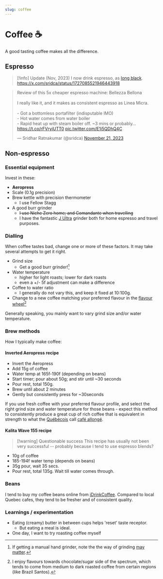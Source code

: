 ```yaml
---
slug: coffee
---
```


# Coffee ☕️

A good tasting coffee makes all the difference.

## Espresso


>[!info] Update (Nov, 2023)
> I now drink espresso, as [long black](https://en.wikipedia.org/wiki/Long_black). https://x.com/sridca/status/1727085521946443918 

<blockquote class="twitter-tweet" data-media-max-width="560"><p lang="en" dir="ltr">Review of this 5x cheaper espresso machine: Bellezza Bellona <br><br>I really like it, and it makes as consistent espresso as Linea Micra.<br><br>- Got a bottomless portafilter (indisputable IMO)<br>- Hot water comes from water boiler<br>- Rapid heat up with steam boiler off. ~3 mins or probably… <a href="https://t.co/rFVryiUTT0">https://t.co/rFVryiUTT0</a> <a href="https://t.co/E1i5QDhQ4C">pic.twitter.com/E1i5QDhQ4C</a></p>&mdash; Sridhar Ratnakumar (@sridca) <a href="https://twitter.com/sridca/status/1727085521946443918?ref_src=twsrc%5Etfw">November 21, 2023</a></blockquote> <script async src="https://platform.twitter.com/widgets.js" charset="utf-8"></script>

## Non-espresso

### Essential equipment

Invest in these:

- **Aeropress**
- Scale (0.1g precision)
- Brew kettle with precision thermometer
  - I use Fellow Stagg
- A good burr grinder 
  - ~~I use Niche Zero home; and Comandante when travelling~~
  - I have the fantastic [J Ultra](https://1zpresso.coffee/j-ultra/) grinder both for home espresso and travel purposes.

### Dialling

When coffee tastes bad, change one or more of these factors. It may take several attempts to get it right.

- Grind size 
  - Get a good burr grinder![^h]
- Water temperature 
  - higher for light roasts; lower for dark roasts
  - even a +/- 5f adjustment can make a difference
- Coffee to water ratio
  - I generally do not vary this, and keep it fixed at 10:100g.
- Change to a new coffee matching your preferred flavour in the [flavour wheel](https://atlanticspecialtycoffee.com/wp-content/uploads/SCA_TasterWheel_English_8.5x11.pdf)[^myf]

Generally speaking, you mainly want to vary grind size and/or water temperature.

[^myf]: I enjoy flavours towards chocolate/sugar side of the spectrum, which tends to come from medium to dark roasted coffee from certain regions (like Brazil Santos).

[^h]: If getting a manual hand grinder, note the the way of grinding [may matter](https://old.reddit.com/r/Coffee/comments/lkazl5/hand_grinder_use_ive_been_doing_it_all_wrong/).

### Brew methods

How I typically make coffee:

#### Inverted Aeropress recipe

- Invert the Aeropress
- Add 15g of coffee
- Water temp at 165f-190f (depending on beans)
- Start timer; pour about 50g; and stir until ~30 seconds
- Pour rest, total 150g.
- Brew until about 2 minutes
- Gently but consistently press for ~30seconds

If you use fresh coffee with your preferred flavour profile, and select the right grind size and water temperature for those beans - expect this method to consistently produce a great cup of rich coffee that is equivalent in strength to what the [Québécois](https://en.wikipedia.org/wiki/Qu%C3%A9b%C3%A9cois_people) call [café allongé](https://en.wikipedia.org/wiki/Lungo).

#### Kalita Wave 155 recipe

> [!warning] Questionable success
> This recipe has usually not been very successful -- probably because I tend to use espresso blends?

- 10g of coffee
- 185-194f water temp (depends on beans)
- 35g pour, wait 35 secs.
- Pour rest, total 135g. Wait till water comes through.

### Beans

I tend to buy  my coffee beans online from [iDrinkCoffee](https://idrinkcoffee.com/). Compared to local Quebec cafes, they tend to be fresher and of consistent quality.

### Learnings / experimentation

- Eating (creamy) butter in between cups helps 'reset' taste receptor.
    - But eating a meal is ideal.
- One day, I want to try roasting coffee myself
